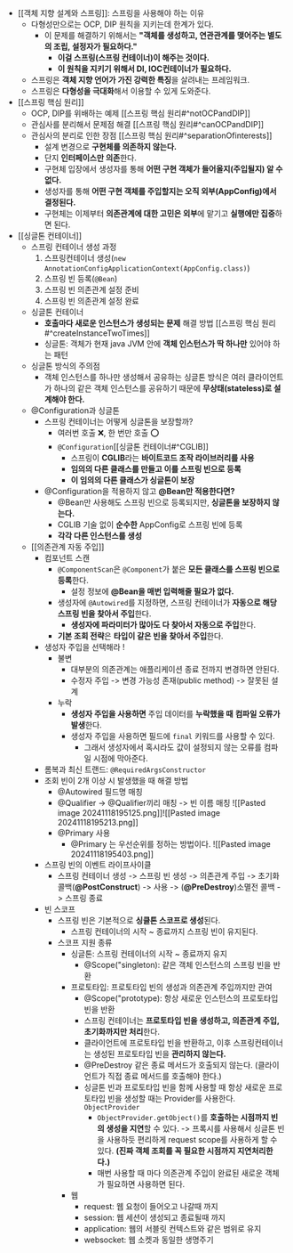 - [[객체 지향 설계와 스프링]]: 스프링을 사용해야 하는 이유
	- 다형성만으로는 OCP, DIP 원칙을 지키는데 한계가 있다.
		- 이 문제를 해결하기 위해서는 **"객체를 생성하고, 연관관계를 맺어주는 별도의 조립, 설정자가 필요하다."**
			- **이걸 스프링(스프링 컨테이너)이 해주는 것이다.**
			- **이 원칙을 지키기 위해서 DI, IOC컨테이너가 필요하다.**
	- 스프링은 **객체 지향 언어가 가진 강력한 특징**을 살려내는 프레임워크.
	- 스프링은 **다형성을 극대화**해서 이용할 수 있게 도와준다.
- [[스프링 핵심 원리]]
	- OCP, DIP를 위배하는 예제 [[스프링 핵심 원리#^notOCPandDIP]]
	- 관심사를 분리해서 문제점 해결 [[스프링 핵심 원리#^canOCPandDIP]]
	- 관심사의 분리로 인한 장점 [[스프링 핵심 원리#^separationOfinterests]]
		- 설계 변경으로 **구현체를 의존하지 않는다.**
		- 단지 **인터페이스만 의존**한다.
		- 구현체 입장에서 생성자를 통해 **어떤 구현 객체가 들어올지(주입될지) 알 수 없다.**
		- 생성자를 통해 **어떤 구현 객체를 주입할지는 오직 외부(AppConfig)에서 결정된다.**
		- 구현체는 이제부터 **의존관계에 대한 고민은 외부**에 맡기고 **실행에만 집중**하면 된다.
- [[싱글톤 컨테이너]]
	- 스프링 컨테이너 생성 과정
		1. 스프링컨테이너 생성(`new AnnotationConfigApplicationContext(AppConfig.class)`)
		2. 스프링 빈 등록(`@Bean`)
		3. 스프링 빈 의존관계 설정 준비
		4. 스프링 빈 의존관계 설정 완료
	- 싱글톤 컨테이너
		- **호출마다 새로운 인스턴스가 생성되는 문제** 해결 방법
		  [[스프링 핵심 원리#^createInstanceTwoTimes]]
		- 싱글톤: 객체가 현재 java JVM 안에 **객체 인스턴스가 딱 하나만** 있어야 하는 패턴
	- 싱글톤 방식의 주의점
		- 객체 인스턴스를 하나만 생성해서 공유하는 싱글톤 방식은 여러 클라이언트가 하나의 같은 객체 인스턴스를 공유하기 때문에 **무상태(stateless)로 설계해야 한다.**
	- @Configuration과 싱글톤
		- 스프링 컨테이너는 어떻게 싱글톤을 보장할까?
			- 여러번 호출 ❌, 한 번만 호출 ⭕️
			- `@Configuration`[[싱글톤 컨테이너#^CGLIB]]
				- 스프링이 **CGLIB**라는 **바이트코드 조작 라이브러리를 사용**
				- **임의의 다른 클래스를 만들고 이를 스프링 빈으로 등록**
				- **이 임의의 다른 클래스가 싱글톤이 보장**
		- @Configuration을 적용하지 않고 **@Bean만 적용한다면?**
			- @Bean만 사용해도 스프링 빈으로 등록되지만, **싱글톤을 보장하지 않는다.**
			- CGLIB 기술 없이 **순수한** AppConfig로 스프링 빈에 등록
			- **각각 다른 인스턴스를 생성**
	- [[의존관계 자동 주입]]
		- 컴포넌트 스캔
			- `@ComponentScan`은 `@Component`가 붙은 **모든 클래스를 스프링 빈으로 등록**한다.
				- 설정 정보에 **@Bean을 매번 입력해줄 필요가 없다.**
			- 생성자에 `@Autowired`를 지정하면, 스프링 컨테이너가 **자동으로 해당 스프링 빈을 찾아서 주입**한다.
				- **생성자에 파라미터가 많아도 다 찾아서 자동으로 주입**한다.
			- **기본 조회 전략**은 **타입이 같은 빈을 찾아서 주입**한다.
		- 생성자 주입을 선택해라 !
			- 불변
				- 대부분의 의존관계는 애플리케이션 종료 전까지 변경하면 안된다.
				- 수정자 주입 -> 변경 가능성 존재(public method) -> 잘못된 설계
			- 누락
				- **생성자 주입을 사용하면** 주입 데이터를 **누락했을 때** **컴파일 오류가 발생**한다.
				- 생성자 주입을 사용하면 필드에 `final` 키워드를 사용할 수 있다.
					- 그래서 생성자에서 혹시라도 값이 설정되지 않는 오류를 컴파일 시점에 막아준다.
		- 롬복과 최신 트랜드: `@RequiredArgsConstructor`
		- 조회 빈이 2개 이상 시 발생했을 때 해결 방법
			- @Autowired 필드명 매칭
			- @Qualifier -> @Qualifier끼리 매칭 -> 빈 이름 매칭
				![[Pasted image 20241118195125.png]]![[Pasted image 20241118195213.png]]
			- @Primary 사용
				- @Primary 는 우선순위를 정하는 방법이다.
					![[Pasted image 20241118195403.png]]
		- 스프링 빈의 이벤트 라이프사이클
			- 스프링 컨테이너 생성 -> 스프링 빈 생성 -> 의존관계 주입 -> 초기화 콜백(**@PostConstruct**) -> 사용 -> (**@PreDestroy**)소멸전 콜백 -> 스프링 종료
		- 빈 스코프
			- 스프링 빈은 기본적으로 **싱클톤 스코프로 생성**된다.
				- 스프링 컨테이너의 시작 ~ 종료까지 스프링 빈이 유지된다.
			- 스코프 지원 종류
				- 싱글톤: 스프링 컨테이너의 시작 ~ 종료까지 유지
					- @Scope("singleton): 같은 객체 인스턴스의 스프링 빈을 반환
				- 프로토타입: 프로토타입 빈의 생성과 의존관계 주입까지만 관여
					- @Scope("prototype): 항상 새로운 인스턴스의 프로토타입 빈을 반환
					- 스프링 컨테이너는 **프로토타입 빈을 생성하고, 의존관계 주입, 초기화까지만 처리**한다.
					- 클라이언트에 프로토타입 빈을 반환하고, 이후 스프링컨테이너는 생성된 프로토타입 빈을 **관리하지 않는다.**
					- @PreDestroy 같은 종료 메서드가 호출되지 않는다.
					  (클라이언트가 직접 종료 메서드를 호출해야 한다.)
				  - 싱글톤 빈과 프로토타입 빈을 함께 사용할 때 항상 새로운 프로토타입 빈을 생성할 때는 Provider를 사용한다. `ObjectProvider`
					  - `ObjectProvider.getObject()`를 **호출하는 시점까지 빈의 생성을 지연**할 수 있다. -> 프록시를 사용해서 싱글톤 빈을 사용하듯 편리하게 request scope를 사용하게 할 수 있다.
					    **(진짜 객체 조회를 꼭 필요한 시점까지 지연처리한다.)**
					  - 매번 사용할 때 마다 의존관계 주입이 완료된 새로운 객체가 필요하면 사용하면 된다.
				- 웹
					- request: 웹 요청이 들어오고 나갈때 까지
					- session: 웹 세션이 생성되고 종료될때 까지
					- application: 웹의 서블릿 컨텍스트와 같은 범위로 유지
					- websocket: 웹 소켓과 동일한 생명주기